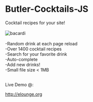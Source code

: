 # Butler-Cocktails-JS
Cocktail recipes for your site!
<br><br>
![bacardi](https://user-images.githubusercontent.com/16135535/135695899-054b038d-ec59-41ed-a596-f8af6cbdcda8.png)
<br>
<br>
-Random drink at each page reload<br>
-Over 1400 cocktail recipes<br>
-Search for your favorite drink<br>
-Auto-complete<br>
-Add new drinks!<br>
-Small file size < 1MB<br><br>

Live Demo @: 

http://elounge.org
